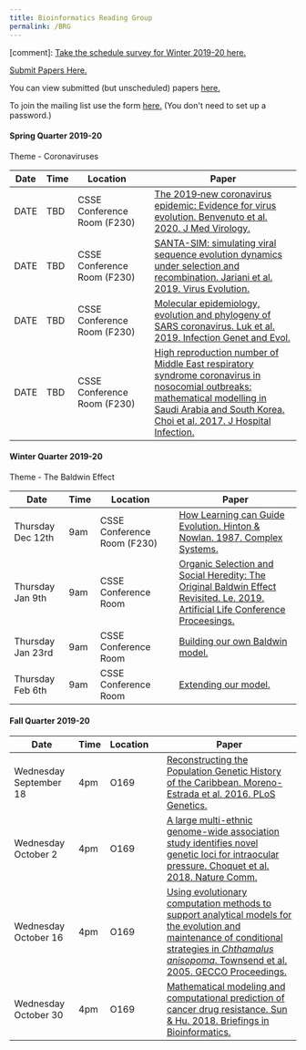 ```yaml
---
title: Bioinformatics Reading Group
permalink: /BRG
---
```


[comment]: [Take the schedule survey for Winter 2019-20 here.](https://www.when2meet.com/?8384734-QSHpL)

[Submit Papers Here.](https://forms.gle/gvQ6eGXjk2GcWMNS7)

You can view submitted (but unscheduled) papers [here.](https://docs.google.com/spreadsheets/d/1VAtnKTbO98roSc1mFALO272g-jSK0TG1gDStn45HNpk/edit?usp=sharing)

To join the mailing list use the form [here.](https://mailman.rose-hulman.edu/mailman/listinfo/bioreadinggroup)
(You don't need to set up a password.)

<!-- Blank schedule
<h4>Winter Quarter 2019-20</h4>

|Date |Time|Location| |Paper|
|-----|----|--------|-|-----|
|DATE|4pm|O169| |[TBD]()
|DATE|4pm|O169| |[TBD]()
|DATE|4pm|O169| |[TBD]()
|DATE|4pm|O169| |[TBD]()
-->

<h4>Spring Quarter 2019-20</h4>
Theme - Coronaviruses

|Date |Time|Location| |Paper|
|-----|----|--------|-|-----|
|DATE| TBD |CSSE Conference Room (F230)| |[The 2019‐new coronavirus epidemic: Evidence for virus evolution. Benvenuto et al. 2020. J Med Virology.]( https://doi.org/10.1002/jmv.25688)
|DATE| TBD |CSSE Conference Room (F230)| |[SANTA-SIM: simulating viral sequence evolution dynamics under selection and recombination. Jariani et al. 2019. Virus Evolution.](https://doi.org/10.1093/ve/vez003)
|DATE| TBD |CSSE Conference Room (F230)| |[Molecular epidemiology, evolution and phylogeny of SARS coronavirus. Luk et al. 2019. Infection Genet and Evol.](https://doi.org/10.1016/j.meegid.2019.03.001)
|DATE| TBD |CSSE Conference Room (F230)| |[High reproduction number of Middle East respiratory syndrome coronavirus in nosocomial outbreaks: mathematical modelling in Saudi Arabia and South Korea. Choi et al. 2017. J Hospital Infection.](https://doi.org/10.1016/j.jhin.2017.09.017)


<h4>Winter Quarter 2019-20</h4>
Theme - The Baldwin Effect

|Date |Time|Location| |Paper|
|-----|----|--------|-|-----|
|Thursday Dec 12th|9am|CSSE Conference Room (F230)| |[How Learning can Guide Evolution. Hinton & Nowlan. 1987. Complex Systems.](https://pdfs.semanticscholar.org/5d6c/84e7cd46d0a520ad6784a0f7f6825ef83685.pdf)
|Thursday Jan 9th|9am|CSSE Conference Room| | [Organic Selection and Social Heredity: The Original Baldwin Effect Revisited. Le. 2019. Artificial Life Conference Proceesings.](https://www.mitpressjournals.org/doi/pdf/10.1162/isal_a_00214)
|Thursday Jan 23rd|9am|CSSE Conference Room| |[Building our own Baldwin model.](https://github.com/RHIT-CSSE/bio_info_reading_group_projects)
|Thursday Feb 6th|9am|CSSE Conference Room| |[Extending our model.]()


<h4>Fall Quarter 2019-20</h4>

|Date |Time|Location| |Paper|
|-----|----|--------|-|-----|
|Wednesday September 18|4pm|O169| |[Reconstructing the Population Genetic History of the Caribbean. Moreno-Estrada et al.  2016. PLoS Genetics.](https://doi.org/10.1371/journal.pgen.1003925)
|Wednesday October 2|4pm|O169| |[A large multi-ethnic genome-wide association study identifies novel genetic loci for intraocular pressure. Choquet et al. 2018. Nature Comm.](https://www.nature.com/articles/s41467-017-01913-6)
|Wednesday October 16|4pm|O169| |[Using evolutionary computation methods to support analytical models for the evolution and maintenance of conditional strategies in *Chthamalus anisopoma*. Townsend et al. 2005. GECCO Proceedings.](https://dl.acm.org/citation.cfm?id=1068075)
|Wednesday October 30|4pm|O169| |[Mathematical modeling and computational prediction of cancer drug resistance. Sun & Hu. 2018. Briefings in Bioinformatics.](https://www.ncbi.nlm.nih.gov/pmc/articles/PMC6402530/)

